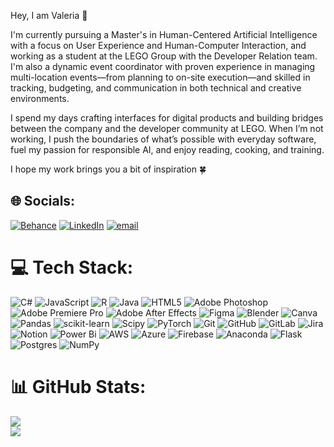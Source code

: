 Hey, I am Valeria 👋 <br/>

I'm currently pursuing a Master's in Human-Centered Artificial Intelligence with a focus on User Experience and Human-Computer Interaction, and working as a student at the LEGO Group with the Developer Relation team. I'm also a dynamic event coordinator with proven experience in managing multi-location events—from planning to on-site execution—and skilled in tracking, budgeting, and communication in both technical and creative environments. <br/>

I spend my days crafting interfaces for digital products and building bridges between the company and the developer community at LEGO. When I’m not working, I push the boundaries of what’s possible with everyday software, fuel my passion for responsible AI, and enjoy reading, cooking, and training. <br/>

I hope my work brings you a bit of inspiration 🍀



## 🌐 Socials:
[![Behance](https://img.shields.io/badge/Behance-1769ff?logo=behance&logoColor=white)](https://behance.net/https://www.behance.net/valeriamorra1) [![LinkedIn](https://img.shields.io/badge/LinkedIn-%230077B5.svg?logo=linkedin&logoColor=white)](https://linkedin.com/in/https://www.linkedin.com/in/valeria-morra-02684b16b/) [![email](https://img.shields.io/badge/Email-D14836?logo=gmail&logoColor=white)](mailto:valeriamorra7598@gmail.com) 

# 💻 Tech Stack:
![C#](https://img.shields.io/badge/c%23-%23239120.svg?style=plastic&logo=csharp&logoColor=white) ![JavaScript](https://img.shields.io/badge/javascript-%23323330.svg?style=plastic&logo=javascript&logoColor=%23F7DF1E) ![R](https://img.shields.io/badge/r-%23276DC3.svg?style=plastic&logo=r&logoColor=white) ![Java](https://img.shields.io/badge/java-%23ED8B00.svg?style=plastic&logo=openjdk&logoColor=white) ![HTML5](https://img.shields.io/badge/html5-%23E34F26.svg?style=plastic&logo=html5&logoColor=white) ![Adobe Photoshop](https://img.shields.io/badge/adobe%20photoshop-%2331A8FF.svg?style=plastic&logo=adobe%20photoshop&logoColor=white) ![Adobe Premiere Pro](https://img.shields.io/badge/Adobe%20Premiere%20Pro-9999FF.svg?style=plastic&logo=Adobe%20Premiere%20Pro&logoColor=white) ![Adobe After Effects](https://img.shields.io/badge/Adobe%20After%20Effects-9999FF.svg?style=plastic&logo=Adobe%20After%20Effects&logoColor=white) ![Figma](https://img.shields.io/badge/figma-%23F24E1E.svg?style=plastic&logo=figma&logoColor=white) ![Blender](https://img.shields.io/badge/blender-%23F5792A.svg?style=plastic&logo=blender&logoColor=white) ![Canva](https://img.shields.io/badge/Canva-%2300C4CC.svg?style=plastic&logo=Canva&logoColor=white) ![Pandas](https://img.shields.io/badge/pandas-%23150458.svg?style=plastic&logo=pandas&logoColor=white) ![scikit-learn](https://img.shields.io/badge/scikit--learn-%23F7931E.svg?style=plastic&logo=scikit-learn&logoColor=white) ![Scipy](https://img.shields.io/badge/SciPy-%230C55A5.svg?style=plastic&logo=scipy&logoColor=%white) ![PyTorch](https://img.shields.io/badge/PyTorch-%23EE4C2C.svg?style=plastic&logo=PyTorch&logoColor=white) ![Git](https://img.shields.io/badge/git-%23F05033.svg?style=plastic&logo=git&logoColor=white) ![GitHub](https://img.shields.io/badge/github-%23121011.svg?style=plastic&logo=github&logoColor=white) ![GitLab](https://img.shields.io/badge/gitlab-%23181717.svg?style=plastic&logo=gitlab&logoColor=white) ![Jira](https://img.shields.io/badge/jira-%230A0FFF.svg?style=plastic&logo=jira&logoColor=white) ![Notion](https://img.shields.io/badge/Notion-%23000000.svg?style=plastic&logo=notion&logoColor=white) ![Power Bi](https://img.shields.io/badge/power_bi-F2C811?style=plastic&logo=powerbi&logoColor=black) ![AWS](https://img.shields.io/badge/AWS-%23FF9900.svg?style=plastic&logo=amazon-aws&logoColor=white) ![Azure](https://img.shields.io/badge/azure-%230072C6.svg?style=plastic&logo=microsoftazure&logoColor=white) ![Firebase](https://img.shields.io/badge/firebase-%23039BE5.svg?style=plastic&logo=firebase) ![Anaconda](https://img.shields.io/badge/Anaconda-%2344A833.svg?style=plastic&logo=anaconda&logoColor=white) ![Flask](https://img.shields.io/badge/flask-%23000.svg?style=plastic&logo=flask&logoColor=white) ![Postgres](https://img.shields.io/badge/postgres-%23316192.svg?style=plastic&logo=postgresql&logoColor=white) ![NumPy](https://img.shields.io/badge/numpy-%23013243.svg?style=plastic&logo=numpy&logoColor=white)
# 📊 GitHub Stats:
![](https://github-readme-stats.vercel.app/api?username=valeriamorra&theme=default&hide_border=false&include_all_commits=true&count_private=true)<br/>
![](https://nirzak-streak-stats.vercel.app/?user=valeriamorra&theme=default&hide_border=false)<br/>


